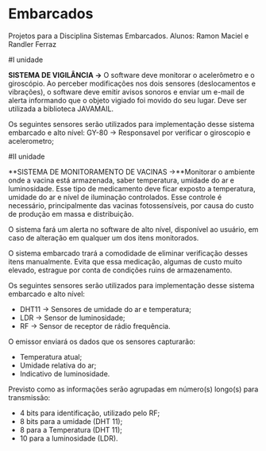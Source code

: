 # Embarcados
Projetos para a Disciplina Sistemas Embarcados.
Alunos: Ramon Maciel  e Randler Ferraz 

#I unidade

**SISTEMA DE VIGILÂNCIA →** O software deve monitorar o acelerômetro e o giroscópio. Ao perceber modificações
nos dois sensores (deslocamentos e vibrações), o software deve emitir avisos sonoros e enviar um e-mail de alerta
informando que o objeto vigiado foi movido do seu lugar. Deve ser utilizada a biblioteca JAVAMAIL.

Os seguintes sensores serão utilizados para implementação desse sistema embarcado e alto nível: 
GY-80 → Responsavel por verificar o giroscopio e acelerometro;

#II unidade

**SISTEMA DE MONITORAMENTO DE VACINAS →**Monitorar o ambiente onde a vacina está armazenada, saber temperatura, umidade do ar e luminosidade. 
Esse tipo de medicamento deve ficar exposto a temperatura, umidade do ar e nível de iluminação controlados. 
Esse controle é necessário, principalmente das vacinas fotossensíveis, por causa do custo de produção em massa e distribuição. 

O sistema fará um alerta no software de alto nível, disponível ao usuário, em caso de alteração em qualquer um dos itens monitorados.

O sistema embarcado trará a comodidade de eliminar verificação desses itens manualmente. 
Evita que essa medicação, algumas de custo muito elevado, estrague por conta de condições ruins de armazenamento. 

Os seguintes sensores serão utilizados para implementação desse sistema embarcado e alto nível: 

* DHT11 → Sensores de umidade do ar e temperatura; 
* LDR → Sensor de luminosidade; 
* RF → Sensor de receptor de rádio frequência.

O emissor enviará os dados que os sensores capturarão:

* Temperatura atual;
* Umidade relativa do ar;
* Indicativo de luminosidade.

Previsto como as informações serão agrupadas em número(s) longo(s) para transmissão:

* 4 bits para identificação, utilizado pelo RF; 
* 8 bits para a umidade (DHT 11);  
* 8 para a Temperatura (DHT 11);  
* 10 para a luminosidade (LDR).

